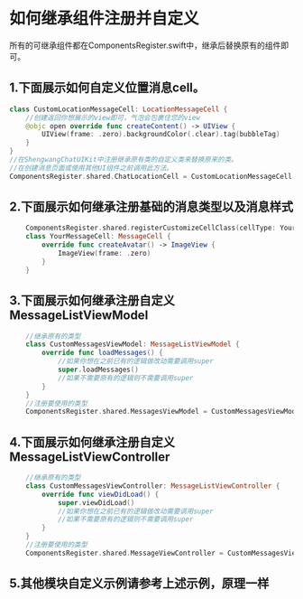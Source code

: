 # 如何继承组件注册并自定义

所有的可继承组件都在ComponentsRegister.swift中，继承后替换原有的组件即可。


## 1.下面展示如何自定义位置消息cell。

```Swift
class CustomLocationMessageCell: LocationMessageCell {
    //创建返回你想展示的view即可，气泡会包裹住您的view
    @objc open override func createContent() -> UIView {
        UIView(frame: .zero).backgroundColor(.clear).tag(bubbleTag)
    }
}
//在ShengwangChatUIKit中注册继承原有类的自定义类来替换原来的类。
//在创建消息页面或使用其他UI组件之前调用此方法。
ComponentsRegister.shared.ChatLocationCell = CustomLocationMessageCell.self
```

## 2.下面展示如何继承注册基础的消息类型以及消息样式

```Swift
    ComponentsRegister.shared.registerCustomizeCellClass(cellType: YourMessageCell.self)
    class YourMessageCell: MessageCell {
        override func createAvatar() -> ImageView {
            ImageView(frame: .zero)
        }
    }
```

## 3.下面展示如何继承注册自定义MessageListViewModel

```Swift
    //继承原有的类型
    class CustomMessagesViewModel: MessageListViewModel {
        override func loadMessages() {
            //如果你想在之前已有的逻辑做改动需要调用super
            super.loadMessages()
            //如果不需要原有的逻辑则不需要调用super
        }
    }
    //注册要使用的类型        
    ComponentsRegister.shared.MessagesViewModel = CustomMessagesViewModel.self
```

## 4.下面展示如何继承注册自定义MessageListViewController

```Swift
    //继承原有的类型
    class CustomMessagesViewController: MessageListViewController {
        override func viewDidLoad() {
            super.viewDidLoad()
            //如果你想在之前已有的逻辑做改动需要调用super
            //如果不需要原有的逻辑则不需要调用super
        }
    }
    //注册要使用的类型        
    ComponentsRegister.shared.MessageViewController = CustomMessagesViewController.self
```

## 5.其他模块自定义示例请参考上述示例，原理一样
